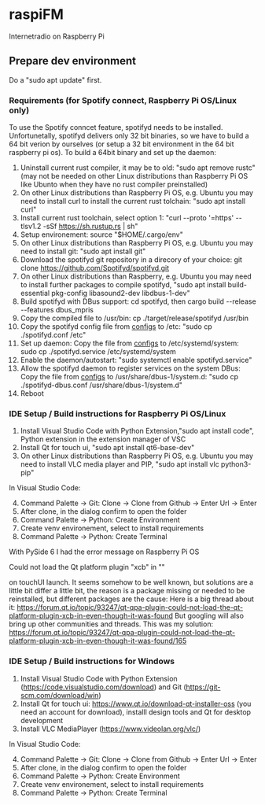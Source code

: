 # raspiFM
Internetradio on Raspberry Pi

## Prepare dev environment
Do a "sudo apt update" first.

### Requirements (for Spotify connect, Raspberry Pi OS/Linux only)
To use the Spotify conncet feature, spotifyd needs to be installed. Unfortunetally, spotifyd delivers only 32 bit binaries,
so we have to build a 64 bit verion by ourselves (or setup a 32 bit environment in the 64 bit raspberry pi os).
To build a 64bit binary and set up the daemon:
1. Uninstall current rust compiler, it may be to old: "sudo apt remove rustc" (may not be needed on other Linux distributions than Raspberry Pi OS like Ubunto when they have no rust compiler preinstalled)
2. On other Linux distributions than Raspberry Pi OS, e.g. Ubuntu you may need to install curl to install the current rust tolchain: "sudo apt install curl"
3. Install current rust toolchain, select option 1: "curl --proto '=https' --tlsv1.2 -sSf https://sh.rustup.rs | sh"
4. Setup environement: source "$HOME/.cargo/env"
5. On other Linux distributions than Raspberry Pi OS, e.g. Ubuntu you may need to install git: "sudo apt install git"
4. Download the spotifyd git repository in a direcory of your choice: git clone https://github.com/Spotifyd/spotifyd.git
2. On other Linux distributions than Raspberry, e.g. Ubuntu you may need to install further packages to compile spotifyd, "sudo apt install build-essential pkg-config libasound2-dev libdbus-1-dev"
5. Build spotifyd with DBus support: cd spotifyd, then cargo build --release --features dbus_mpris
6. Copy the compiled file to /usr/bin: cp ./target/release/spotifyd /usr/bin
7. Copy the spotifyd config file from [configs](/configs/spotifyd.conf) to /etc: "sudo cp ./spotifyd.conf /etc"
8. Set up daemon: Copy the file from [configs](/configs/spotifyd.service) to /etc/systemd/system: sudo cp ./spotifyd.service /etc/systemd/system
9. Enable the daemon/autostart: "sudo systemctl enable spotifyd.service"
10. Allow the spotifyd daemon to register services on the system DBus: Copy the file from [configs](/configs/spotifyd-dbus.conf) to /usr/share/dbus-1/system.d: "sudo cp ./spotifyd-dbus.conf /usr/share/dbus-1/system.d"
11. Reboot

### IDE Setup / Build instructions for Raspberry Pi OS/Linux
1. Install Visual Studio Code with Python Extension,"sudo apt install code", Python extension in the extension manager of VSC
2. Install Qt for touch ui, "sudo apt install qt6-base-dev"
3. On other Linux distributions than Raspberry Pi OS, e.g. Ubuntu you may need to install VLC media player and PIP, "sudo apt install vlc python3-pip"

In Visual Studio Code:

4. Command Palette -> Git: Clone -> Clone from Github -> Enter Url -> Enter
5. After clone, in the dialog confirm to open the folder
6. Command Palette -> Python: Create Environment
7. Create venv environement, select to install requirements
8. Command Palette -> Python: Create Terminal

With PySide 6 I had the error message on Raspberry Pi OS

  Could not load the Qt platform plugin "xcb" in ""

on touchUI launch. It seems somehow to be well known, but solutions are a little
bit differ a little bit, the reason is a package missing or needed to be reinstalled, but different packages are the cause:
Here is a big thread about it: https://forum.qt.io/topic/93247/qt-qpa-plugin-could-not-load-the-qt-platform-plugin-xcb-in-even-though-it-was-found
But googling will also bring up other communities and threads. This was my solution:
https://forum.qt.io/topic/93247/qt-qpa-plugin-could-not-load-the-qt-platform-plugin-xcb-in-even-though-it-was-found/165


### IDE Setup / Build instructions for Windows
1. Install Visual Studio Code with Python Extension (https://code.visualstudio.com/download) and Git (https://git-scm.com/download/win)
2. Install Qt for touch ui: https://www.qt.io/download-qt-installer-oss (you need an account for download), installl design tools and Qt for desktop development
3. Install VLC MediaPlayer (https://www.videolan.org/vlc/)

In Visual Studio Code:

4. Command Palette -> Git: Clone -> Clone from Github -> Enter Url -> Enter
5. After clone, in the dialog confirm to open the folder
6. Command Palette -> Python: Create Environment
7. Create venv environement, select to install requirements
8. Command Palette -> Python: Create Terminal